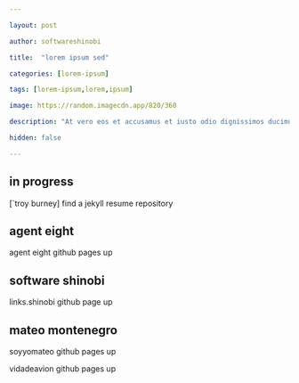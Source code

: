 ```yaml
---

layout: post

author: softwareshinobi

title:  "lorem ipsum sed"

categories: [lorem-ipsum]

tags: [lorem-ipsum,lorem,ipsum]

image: https://random.imagecdn.app/820/360

description: "At vero eos et accusamus et iusto odio dignissimos ducimus qui blanditiis praesentium voluptatum deleniti."

hidden: false

---
```


## in progress

[`troy burney] find a jekyll resume repository

## agent eight

agent eight github pages up

## software shinobi

links.shinobi github page up

## mateo montenegro

soyyomateo github pages up

vidadeavion github pages up

